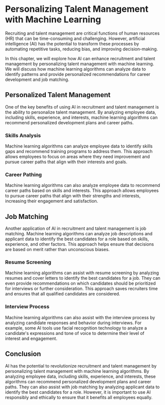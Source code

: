 Personalizing Talent Management with Machine Learning
=====================================================================================================================

Recruiting and talent management are critical functions of human resources (HR) that can be time-consuming and challenging. However, artificial intelligence (AI) has the potential to transform these processes by automating repetitive tasks, reducing bias, and improving decision-making.

In this chapter, we will explore how AI can enhance recruitment and talent management by personalizing talent management with machine learning. We will discuss how machine learning algorithms can analyze data to identify patterns and provide personalized recommendations for career development and job matching.

Personalized Talent Management
------------------------------

One of the key benefits of using AI in recruitment and talent management is the ability to personalize talent management. By analyzing employee data, including skills, experience, and interests, machine learning algorithms can recommend personalized development plans and career paths.

### Skills Analysis

Machine learning algorithms can analyze employee data to identify skills gaps and recommend training programs to address them. This approach allows employees to focus on areas where they need improvement and pursue career paths that align with their interests and goals.

### Career Pathing

Machine learning algorithms can also analyze employee data to recommend career paths based on skills and interests. This approach allows employees to pursue career paths that align with their strengths and interests, increasing their engagement and satisfaction.

Job Matching
------------

Another application of AI in recruitment and talent management is job matching. Machine learning algorithms can analyze job descriptions and applicant data to identify the best candidates for a role based on skills, experience, and other factors. This approach helps ensure that decisions are based on merit rather than unconscious biases.

### Resume Screening

Machine learning algorithms can assist with resume screening by analyzing resumes and cover letters to identify the best candidates for a job. They can even provide recommendations on which candidates should be prioritized for interviews or further consideration. This approach saves recruiters time and ensures that all qualified candidates are considered.

### Interview Process

Machine learning algorithms can also assist with the interview process by analyzing candidate responses and behavior during interviews. For example, some AI tools use facial recognition technology to analyze a candidate's expressions and tone of voice to determine their level of interest and engagement.

Conclusion
----------

AI has the potential to revolutionize recruitment and talent management by personalizing talent management with machine learning algorithms. By analyzing employee data, including skills, experience, and interests, these algorithms can recommend personalized development plans and career paths. They can also assist with job matching by analyzing applicant data to identify the best candidates for a role. However, it is important to use AI responsibly and ethically to ensure that it benefits all employees equally.
